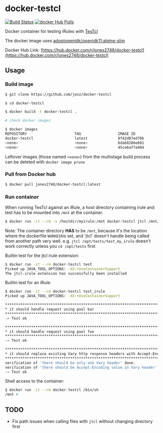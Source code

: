 # docker-testcl

[![Build Status](https://travis-ci.org/joxz/docker-testcl.svg?branch=master)](https://travis-ci.org/joxz/docker-testcl)
[![docker Hub Pulls](https://img.shields.io/docker/pulls/jones2748/docker-testcl.svg?style=popout)](https://img.shields.io/docker/pulls/jones2748/docker-testcl.svg?style=popout)

Docker container for testing iRules with [TesTcl](https://testcl.com/)

The docker image uses [adoptopenjdk/openjdk11:alpine-slim](https://hub.docker.com/r/adoptopenjdk/openjdk11)

Docker Hub Link: [https://hub.docker.com/r/jones2748/docker-testcl](https://hub.docker.com/r/jones2748/docker-testcl)

## Usage

### Build image

```bash
$ git clone https://github.com/joxz/docker-testcl

$ cd docker-testcl

$ docker build -t docker-testcl .

# check docker images

$ docker images
REPOSITORY                      TAG                 IMAGE ID            CREATED             SIZE
docker-testcl                   latest              8f42d87ed70b        3 minutes ago       248MB
<none>                          <none>              6da68286e681        3 minutes ago       21.9MB
<none>                          <none>              45ce6affa404        45 minutes ago      248MB
```

Leftover images (those named `<none>`) from the multistage build process can be deleted with `docker image prune`

### Pull from Docker hub

```bash
$ docker pull jones2748/docker-testcl:latest
```

### Run container

When running TesTcl against an iRule, a host directory containing irule and test has to be mounted into `/mnt` at the container.

```bash
$ docker run -it --rm -v /hostdir/myirule:/mnt docker-testcl jtcl /mnt/test_myirule.tcl
```

Note: The container directory **HAS** to be `/mnt`, because it's the location where the dockerfile `WORKDIR`is set, and 'jtcl' doesn't handle being called from another path very well.
e.g. `jtcl /opt/tests/test_my_irule` doesn't work correctly unless you `cd /opt/tests` first

Builtin test for the jtcl irule extension:

```bash
$ docker run -it --rm docker-testcl test
Picked up JAVA_TOOL_OPTIONS: -XX:+UseContainerSupport
The jtcl-irule extension has successfully been installed
```

Builtin test for an iRule:

```bash
$ docker run -it --rm docker-testcl test_irule
Picked up JAVA_TOOL_OPTIONS: -XX:+UseContainerSupport

**************************************************************************
* it should handle request using pool bar
**************************************************************************
-> Test ok

**************************************************************************
* it should handle request using pool foo
**************************************************************************
-> Test ok

**************************************************************************
* it should replace existing Vary http response headers with Accept-Encoding value
**************************************************************************
verification of 'there should be only one Vary header' done.
verification of 'there should be Accept-Encoding value in Vary header' done.
-> Test ok
```

Shell access to the container:

```bash
$ docker run -it --rm docker-testcl /bin/sh
/mnt #
```


## TODO

- Fix path issues when calling files with `jtcl` without changing directory first